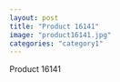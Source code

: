 ```yaml
---
layout: post
title: "Product 16141"
image: "product16141.jpg"
categories: "category1"
---
```

Product 16141
